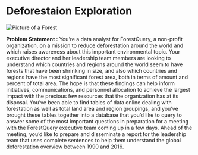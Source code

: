 # Deforestaion Exploration
![Picture of a Forest](https://www.ceres.org/sites/default/files/2020-06/IG%20Deforestation%206_2020%20banner_0.png "Deforestation Exploration Project")

**Problem Statement :** You’re a data analyst for ForestQuery, a non-profit organization, on a mission to reduce deforestation around the world and which raises awareness about this important environmental topic.  Your executive director and her leadership team members are looking to understand which countries and regions around the world seem to have forests that have been shrinking in size, and also which countries and regions have the most significant forest area, both in terms of amount and percent of total area. The hope is that these findings can help inform initiatives, communications, and personnel allocation to achieve the largest impact with the precious few resources that the organization has at its disposal.  You’ve been able to find tables of data online dealing with forestation as well as total land area and region groupings, and you’ve brought these tables together into a database that you’d like to query to answer some of the most important questions in preparation for a meeting with the ForestQuery executive team coming up in a few days. Ahead of the meeting, you’d like to prepare and disseminate a report for the leadership team that uses complete sentences to help them understand the global deforestation overview between 1990 and 2016.
